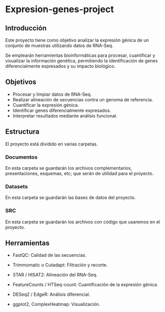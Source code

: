 # Expresion-genes-project

## Introducción

Este proyecto tiene como objetivo analizar la expresión génica de un conjunto de muestras utilizando datos de RNA-Seq.

Se emplearán herramientas bioinformáticas para procesar, cuantificar y visualizar la información genética, permitiendo la identificación de genes diferencialmente expresados y su impacto biológico.

## Objetivos

- Procesar y limpiar datos de RNA-Seq.
- Realizar alineación de secuencias contra un genoma de referencia.
- Cuantificar la expresión génica.
- Identificar genes diferencialmente expresados.
- Interpretar resultados mediante análisis funcional. 

## Estructura

El proyecto está dividido en varias carpetas.

### Documentos

En esta carpeta se guardarán los archivos complementarios, presentaciones, esquemas, etc; que serán de utilidad para el proyecto.

### Datasets

En esta carpeta se guardarán las bases de datos del proyecto.

### SRC

En esta carpeta se guardarán los archivos con código que usaremos en el proyecto.

## Herramientas

- FastQC: Calidad de las secuencias.

- Trimmomatic o Cutadapt: Filtración y recorte.

- STAR / HISAT2: Alineación del RNA-Seq.

- FeatureCounts / HTSeq-count: Cuantificación de la expresión génica.

- DESeq2 / EdgeR: Análisis diferencial.

- ggplot2, ComplexHeatmap: Visualización.

